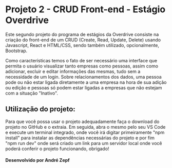 # Projeto 2 - CRUD Front-end - Estágio Overdrive
 <p>Este segundo projeto do programa de estágios da Overdrive consiste na criação do front-end de um CRUD (Create, Read, Update, Delete) usando Javascript, React e HTML/CSS, sendo também utilizado, opcionalmente, Bootstrap.</p>
 <p>Como características temos o fato de ser necessário uma interface que permita o usuário visualizar tanto empresas como pessoas, assim como adicionar, excluir e editar informações das mesmas, tudo sem a necessidade de um login. Sobre relacionamentos dos dados, uma pessoa pode ou não estar ligada diretamente a uma empresa na hora de sua adição ou edição e pessoas só podem estar ligadas a empresas que não estejam com a situação "Inativo".</p>
<h2>Utilização do projeto:</h2>
<p>Para que você possa usar o projeto adequadamente faça o download do projeto no GitHub e o extraia. Em seguida, abra o mesmo pelo seu VS Code e execute um terminal integrado, onde você irá digitar primeiramente "npm install" para instalar as dependências necessárias do projeto e por fim "npm run dev" onde será criado um link para um servidor local onde você poderá conferir o projeto funcionando, obrigado!

<h4>Desenvolvido por André Zepf</h4>
